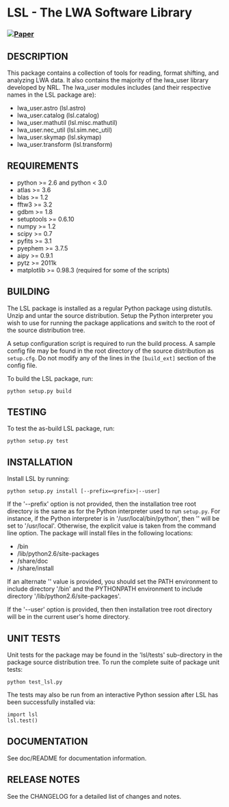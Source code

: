 LSL - The LWA Software Library
==============================

### [![Paper](https://img.shields.io/badge/arXiv-1209.1576-blue.svg)](https://arxiv.org/abs/1209.1576)

DESCRIPTION
-----------
This package contains a collection of tools for reading, format shifting, and analyzing LWA data.  It also contains the majority of the lwa_user library developed by NRL.  The lwa_user modules includes (and their respective names in the LSL package are):
 * lwa_user.astro			(lsl.astro)
 * lwa_user.catalog		(lsl.catalog)
 * lwa_user.mathutil		(lsl.misc.mathutil)
 * lwa_user.nec_util		(lsl.sim.nec_util)
 * lwa_user.skymap			(lsl.skymap)
 * lwa_user.transform		(lsl.transform)

REQUIREMENTS
------------
 * python >= 2.6 and python < 3.0
 * atlas >= 3.6
 * blas >= 1.2
 * fftw3 >= 3.2
 * gdbm >= 1.8
 * setuptools >= 0.6.10
 * numpy >= 1.2
 * scipy >= 0.7
 * pyfits >= 3.1
 * pyephem >= 3.7.5
 * aipy >= 0.9.1
 * pytz >= 2011k
 * matplotlib >= 0.98.3 (required for some of the scripts)

BUILDING
--------
The LSL package is installed as a regular Python package using distutils.  Unzip and untar the source distribution. Setup the Python interpreter you wish to use for running the package applications and switch to the root of the source distribution tree.

A setup configuration script is required to run the build process.  A sample config file may be found in the root directory of the source distribution as `setup.cfg`.  Do not modify any of the lines in the `[build_ext]` section of the config file.

To build the LSL package, run:

    python setup.py build

TESTING
-------
To test the as-build LSL package, run:

	python setup.py test

INSTALLATION
------------
Install LSL by running:

	python setup.py install [--prefix=<prefix>|--user]

If the '--prefix' option is not provided, then the installation tree root directory is the same as for the Python interpreter used to run `setup.py`.  For instance, if the Python interpreter is in '/usr/local/bin/python', then '<prefix>' will be set to '/usr/local'.  Otherwise, the explicit <prefix> value is taken from the command line option.  The package will install files in the following locations:
 * <prefix>/bin
 * <prefix>/lib/python2.6/site-packages
 * <prefix>/share/doc
 * <prefix>/share/install

If an alternate '<prefix>' value is provided, you should set the PATH environment to include directory '<prefix>/bin' and the PYTHONPATH environment to include directory '<prefix>/lib/python2.6/site-packages'.

If the '--user' option is provided, then then installation tree root directory will be in the current user's home directory.

UNIT TESTS
----------
Unit tests for the package may be found in the 'lsl/tests' sub-directory in the package source distribution tree.  To run the complete suite of package unit tests:

    python test_lsl.py
    
The tests may also be run from an interactive Python session after LSL has been successfully installed via: 

	import lsl
	lsl.test()

DOCUMENTATION
-------------
See doc/README for documentation information.

RELEASE NOTES
-------------
See the CHANGELOG for a detailed list of changes and notes.
